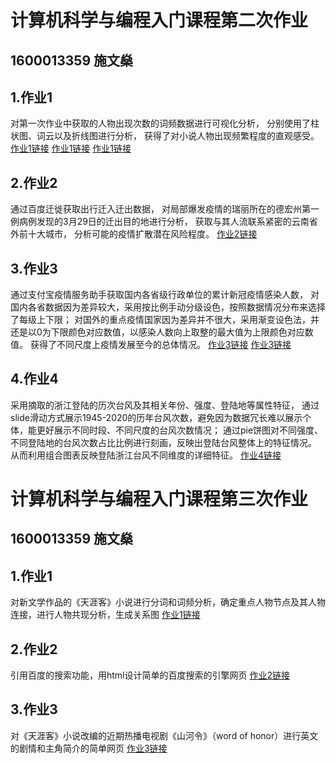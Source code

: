 # 计算机科学与编程入门课程第二次作业
## 1600013359 施文燊

## 1.作业1
对第一次作业中获取的人物出现次数的词频数据进行可视化分析，
分别使用了柱状图、词云以及折线图进行分析，
获得了对小说人物出现频繁程度的直观感受。
[作业1链接](https://svenssonsws.github.io/词频柱状图.html)
[作业1链接](https://svenssonsws.github.io/词频折线图.html)
[作业1链接](https://svenssonsws.github.io/词云统计图.html)

## 2.作业2
通过百度迁徙获取出行迁入迁出数据，
对局部爆发疫情的瑞丽所在的德宏州第一例病例发现的3月29日的迁出目的地进行分析，
获取与其人流联系紧密的云南省外前十大城市，
分析可能的疫情扩散潜在风险程度。
[作业2链接](https://svenssonsws.github.io/瑞丽疫情全国风险情况.html)

## 3.作业3
通过支付宝疫情服务助手获取国内各省级行政单位的累计新冠疫情感染人数，
对国内各省数据因为差异较大，采用按比例手动分级设色，按照数据情况分布来选择了每级上下限；
对国外的重点疫情国家因为差异并不很大，采用渐变设色法，并还是以0为下限颜色对应数值，以感染人数向上取整的最大值为上限颜色对应数值。
获得了不同尺度上疫情发展至今的总体情况。
[作业3链接](https://svenssonsws.github.io/全国新冠疫情累计确诊人数分级设色图.html)
[作业3链接](https://svenssonsws.github.io/全球重点疫情国家累计确诊人数渐变图.html)

## 4.作业4
采用摘取的浙江登陆的历次台风及其相关年份、强度、登陆地等属性特征，
通过slide滑动方式展示1945-2020的历年台风次数，避免因为数据冗长难以展示个体，能更好展示不同时段、不同尺度的台风次数情况；
通过pie饼图对不同强度、不同登陆地的台风次数占比比例进行刻画，反映出登陆台风整体上的特征情况。
从而利用组合图表反映登陆浙江台风不同维度的详细特征。
[作业4链接](https://svenssonsws.github.io/台风登陆浙江分析.html)

# 计算机科学与编程入门课程第三次作业
## 1600013359 施文燊
## 1.作业1
对新文学作品的《天涯客》小说进行分词和词频分析，确定重点人物节点及其人物连接，进行人物共现分析，生成关系图
[作业1链接](https://svenssonsws.github.io/关系图-天涯客.html)

## 2.作业2
引用百度的搜索功能，用html设计简单的百度搜索的引擎网页
[作业2链接](https://svenssonsws.github.io/搜索引擎/搜索引擎.html)

## 3.作业3

对《天涯客》小说改编的近期热播电视剧《山河令》（word of honor）进行英文的剧情和主角简介的简单网页
[作业3链接](https://svenssonsws.github.io/山河令简介/山河令简介.html)


